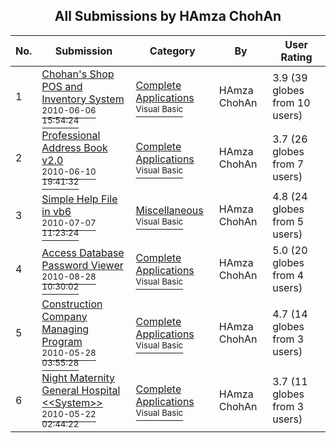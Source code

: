 ﻿<div align="center">

## All Submissions by HAmza ChohAn

</div>

No.  | Submission | Category | By   | User Rating
---- | ---------- | -------- | ---- | -----------
1 | [Chohan's Shop POS and Inventory System<br /><sup>2010-06-06 15:54:24</sup>](https://github.com/Planet-Source-Code/hamza-chohan-chohan-s-shop-pos-and-inventory-system__1-73192) | [Complete Applications<br /><sup>Visual Basic</sup>](../ByCategory/complete-applications__1-27.md) | HAmza ChohAn | 3.9 (39 globes from 10 users)
2 | [Professional Address Book v2\.0<br /><sup>2010-06-10 19:41:32</sup>](https://github.com/Planet-Source-Code/hamza-chohan-professional-address-book-v2-0__1-73205) | [Complete Applications<br /><sup>Visual Basic</sup>](../ByCategory/complete-applications__1-27.md) | HAmza ChohAn | 3.7 (26 globes from 7 users)
3 | [Simple Help File in vb6<br /><sup>2010-07-07 11:23:24</sup>](https://github.com/Planet-Source-Code/hamza-chohan-simple-help-file-in-vb6__1-73253) | [Miscellaneous<br /><sup>Visual Basic</sup>](../ByCategory/miscellaneous__1-1.md) | HAmza ChohAn | 4.8 (24 globes from 5 users)
4 | [Access Database Password Viewer<br /><sup>2010-08-28 10:30:02</sup>](https://github.com/Planet-Source-Code/hamza-chohan-access-database-password-viewer__1-73390) | [Complete Applications<br /><sup>Visual Basic</sup>](../ByCategory/complete-applications__1-27.md) | HAmza ChohAn | 5.0 (20 globes from 4 users)
5 | [Construction Company Managing Program<br /><sup>2010-05-28 03:55:28</sup>](https://github.com/Planet-Source-Code/hamza-chohan-construction-company-managing-program__1-73182) | [Complete Applications<br /><sup>Visual Basic</sup>](../ByCategory/complete-applications__1-27.md) | HAmza ChohAn | 4.7 (14 globes from 3 users)
6 | [Night Maternity General Hospital \<\<System\>\><br /><sup>2010-05-22 02:44:22</sup>](https://github.com/Planet-Source-Code/hamza-chohan-night-maternity-general-hospital-system__1-73168) | [Complete Applications<br /><sup>Visual Basic</sup>](../ByCategory/complete-applications__1-27.md) | HAmza ChohAn | 3.7 (11 globes from 3 users)
